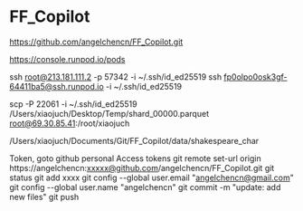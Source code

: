 # FF_Copilot

https://github.com/angelchencn/FF_Copilot.git

https://console.runpod.io/pods

ssh root@213.181.111.2 -p 57342 -i ~/.ssh/id_ed25519
ssh fp0olpo0osk3gf-64411ba5@ssh.runpod.io -i ~/.ssh/id_ed25519

scp -P 22061 -i ~/.ssh/id_ed25519 /Users/xiaojuch/Desktop/Temp/shard_00000.parquet root@69.30.85.41:/root/xiaojuch


/Users/xiaojuch/Documents/Git/FF_Copilot/data/shakespeare_char



Token, goto github personal Access tokens
git remote set-url origin https://angelchencn:xxxxx@github.com/angelchencn/FF_Copilot.git
git status
git add xxxx
git config --global user.email "angelchencn@gmail.com"
git config --global user.name "angelchencn"
git commit -m "update: add new files"
git push
